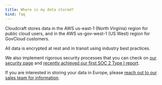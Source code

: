 ```yaml
---
title: Where is my data stored?
kind: faq
---
```


Cloudcraft stores data in the AWS us-east-1 (North Virginia) region for public cloud users, and in the AWS us-gov-west-1 (US West) region for GovCloud customers.

All data is encrypted at rest and in transit using industry best practices.

We also implement rigorous security processes that you can check on [our security page][1] and [recently achieved our first SOC 2 Type I report][2].

If you are interested in storing your data in Europe, please [reach out to our sales team for information][3].

[1]: https://www.cloudcraft.co/security
[2]: https://help.cloudcraft.co/article/46-soc2-report
[3]: mailto:cloudcraft-sales@datadoghq.com
